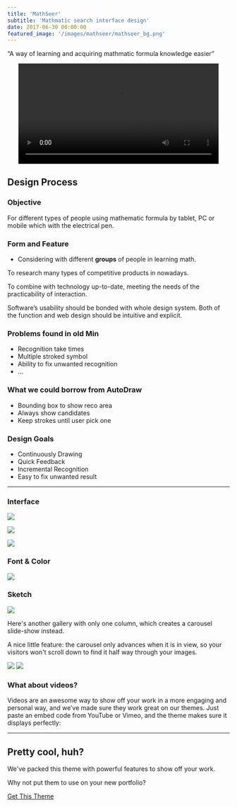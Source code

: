```yaml
---
title: 'MathSeer'
subtitle: 'Mathmatic search interface design'
date: 2017-06-30 00:00:00
featured_image: '/images/mathseer/mathseer_bg.png'
---
```


<p class="intro-text"> 
“A way of learning and acquiring mathmatic formula knowledge easier”
</p>
<center>
  <video width="90%" controls autoplay loop>
    <source src="/images/mathseer/motion2.mp4" type="video/mp4">
  </video>
</center>

## Design Process
### Objective

For <span>different</span> types of people using mathematic formula by tablet, PC or mobile which with the electrical pen.

### Form and Feature

- Considering with different **groups** of people in learning math.

To research many types of competitive products in nowadays. 

To combine with technology up-to-date, meeting the needs of the practicability of interaction.

Software’s usability should be bonded with whole design system. Both of the function and web design should be intuitive and explicit.

  </div>
</div>





### Problems found in old Min

- Recognition take times
- Multiple stroked symbol
- Ability to fix unwanted recognition
- ...

### What we could borrow from AutoDraw

- Bounding box to show reco area
- Always show candidates
- Keep strokes until user pick one

### Design Goals

- Continuously Drawing
- Quick Feedback
- Incremental Recognition
- Easy to fix unwanted result



---

### Interface

![](/images/mathseer/interface1.png)

![](/images/mathseer/interface2.png)

![](/images/mathseer/interface3.png)


### Font & Color

![](/images/mathseer/interface4.png)



### Sketch
![](/images/mathseer/interface5.png)



Here's another gallery with only one column, which creates a carousel slide-show instead.

A nice little feature: the carousel only advances when it is in view, so your visitors won't scroll down to find it half way through your images.

<div class="gallery" data-columns="1">
	<img src="/images/demo/demo-landscape.jpg">
	<img src="/images/demo/demo-landscape-2.jpg">
</div>

### What about videos?

Videos are an awesome way to show off your work in a more engaging and personal way, and we’ve made sure they work great on our themes. Just paste an embed code from YouTube or Vimeo, and the theme makes sure it displays perfectly:



---

## Pretty cool, huh?

We've packed this theme with powerful features to show off your work.

Why not put them to use on your new portfolio?

<a href="https://jekyllthemes.io/theme/duet-portfolio-jekyll-theme" class="button button--large">Get This Theme</a>